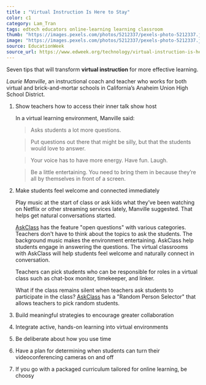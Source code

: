 ```yaml
---
title : "Virtual Instruction Is Here to Stay"
color: c1
category: Lam_Tran
tags: edtech educators online-learning learning classroom
thumb: "https://images.pexels.com/photos/5212337/pexels-photo-5212337.jpeg?auto=compress&cs=tinysrgb&w=350"
image: "https://images.pexels.com/photos/5212337/pexels-photo-5212337.jpeg?auto=compress&cs=tinysrgb&w=600"
source: EducationWeek
source_url: https://www.edweek.org/technology/virtual-instruction-is-here-to-stay-here-are-7-tips-for-doing-it-well/2022/04
---
```

Seven tips that will transform **virtual instruction** for more effective learning.
<!--more-->

*Laurie Manville*, an instructional coach and teacher who works for both virtual and brick-and-mortar schools in California’s Anaheim Union High School District.

1. Show teachers how to access their inner talk show host

   In a virtual learning environment, Manville said:

     > Asks students a lot more questions.

     > Put questions out there that might be silly, but that the students would love to answer.

     > Your voice has to have more energy. Have fun. Laugh.

     > Be a little entertaining. You need to bring them in because they’re all by themselves in front of a screen.

2. Make students feel welcome and connected immediately

   Play music at the start of class or ask kids what they’ve been watching on Netflix or other streaming services lately, Manville suggested. That helps get natural conversations started.

   [AskClass] has the feature "open questions" with various categories. Teachers don't have to think about the topics to ask the students. The background music makes the environment entertaining. AskClass help students engage in answering the questions. The virtual classrooms with AskClass will help students feel welcome and naturally connect in conversation.

   Teachers can pick students who can be responsible for roles in a virtual class such as chat-box monitor, timekeeper, and linker.

   What if the class remains silent when teachers ask students to participate in the class? [AskClass] has a "Random Person Selector" that allows teachers to pick random students.

3. Build meaningful strategies to encourage greater collaboration

4. Integrate active, hands-on learning into virtual environments

5. Be deliberate about how you use time

6. Have a plan for determining when students can turn their videoconferencing cameras on and off

7. If you go with a packaged curriculum tailored for online learning, be choosy

[AskClass]: https://askclass.com
